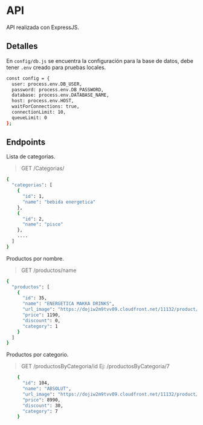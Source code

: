 # API

API realizada con ExpressJS.

## Detalles

En `config/db.js` se encuentra la configuración para la base de datos, debe tener `.env` creado para pruebas locales.

```bash
const config = {
  user: process.env.DB_USER,
  password: process.env.DB_PASSWORD,
  database: process.env.DATABASE_NAME,
  host: process.env.HOST,
  waitForConnections: true,
  connectionLimit: 10,
  queueLimit: 0
};
```

## Endpoints

Lista de categorias.
> GET /Categorias/
```bash
{
  "categorias": [
    {
      "id": 1,
      "name": "bebida energetica"
    },
    {
      "id": 2,
      "name": "pisco"
    },
    ....
  ]
}
```
Productos por nombre.
> GET /productos/name
```bash
{
  "productos": [
    {
      "id": 35,
      "name": "ENERGETICA MAKKA DRINKS",
      "url_image": "https://dojiw2m9tvv09.cloudfront.net/11132/product/makka-drinks-250ml0455.jpg",
      "price": 1190,
      "discount": 0,
      "category": 1
    }
  ]
}
```
Productos por categorio.
> GET /productosByCategoria/id
> Ej: /productosByCategoria/7
```bash
    {
      "id": 104,
      "name": "ABSOLUT",
      "url_image": "https://dojiw2m9tvv09.cloudfront.net/11132/product/absolut21381.png",
      "price": 8990,
      "discount": 30,
      "category": 7
    }
```

